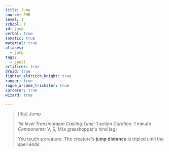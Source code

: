 ```yaml
---
title: Jump
source: PHB
level: 1
school: T
id: jump
verbal: true
somatic: true
material: true
aliases:
  - jump
tags:
  - spell
artificer: true
druid: true
fighter_eldritch_knight: true
ranger: true
rogue_arcane_trickster: true
sorcerer: true
wizard: true

---
```

>[!tip] Jump
>
> *1st level Transmutaion*
> *Casting Time:* 1 action
> *Duration:* 1 minute
> *Components:* V, S, M(a grasshopper's hind leg)
>
>You touch a creature. The creature's **jump distance** is tripled until the spell ends.
>

